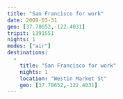 ```yaml
---
title: "San Francisco for work"
date: 2009-03-31
geo: [37.78652,-122.4031]
tripit: 1391551
nights: 1
modes: ["air"]
destinations:
  -
    title: "San Francisco for work"
    nights: 1
    location: "Westin Market St"
    geo: [37.78652,-122.4031]
---
```



